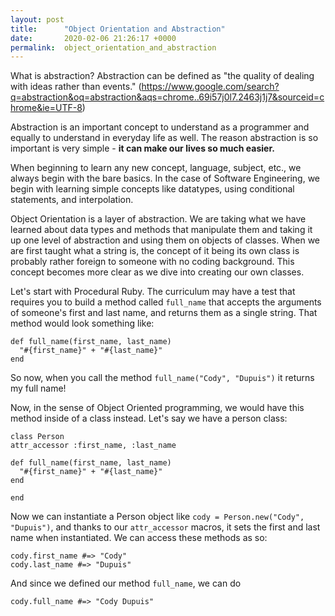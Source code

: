 ```yaml
---
layout: post
title:      "Object Orientation and Abstraction"
date:       2020-02-06 21:26:17 +0000
permalink:  object_orientation_and_abstraction
---
```



What is abstraction? Abstraction can be defined as 
"the quality of dealing with ideas rather than events." (https://www.google.com/search?q=abstraction&oq=abstraction&aqs=chrome..69i57j0l7.2463j1j7&sourceid=chrome&ie=UTF-8)

Abstraction is an important concept to understand as a programmer and equally to understand in everyday life as well. The reason abstraction is so important is very simple - **it can make our lives so much easier.**

When beginning to learn any new concept, language, subject, etc., we always begin with the bare basics. In the case of Software Engineering, we begin with learning simple concepts like datatypes, using conditional statements, and interpolation.

Object Orientation is a layer of abstraction. We are taking what we have learned about data types and methods that manipulate them and taking it up one level of abstraction and using them on objects of classes. When we are first taught what a string is, the concept of it being its own class is probably rather foreign to someone with no coding background. This concept becomes more clear as we dive into creating our own classes.

Let's start with Procedural Ruby. The curriculum may have a test that requires you to build a method called `full_name` that accepts the arguments of someone's first and last name, and returns them as a single string. That method would look something like:

```
def full_name(first_name, last_name)
  "#{first_name}" + "#{last_name}"
end
```

So now, when you call the method `full_name("Cody", "Dupuis")` it returns my full name! 

Now, in the sense of Object Oriented programming, we would have this method inside of a class instead. Let's say we have a person class:

```
class Person
attr_accessor :first_name, :last_name

def full_name(first_name, last_name)
  "#{first_name}" + "#{last_name}"
end  
	  
end
```

Now we can instantiate a Person object like `cody = Person.new("Cody", "Dupuis")`, and thanks to our `attr_accessor` macros, it sets the first and last name when instantiated. We can access these methods as so:
```
cody.first_name #=> "Cody"
cody.last_name #=> "Dupuis"
```

And since we defined our method `full_name`, we can do
```
cody.full_name #=> "Cody Dupuis"
```



